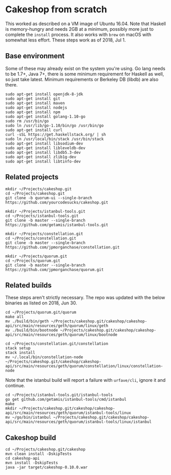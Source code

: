 # Cakeshop from scratch

This worked as described on a VM image of Ubuntu 16.04. Note that Haskell is memory-hungry and needs 2GB at a minimum, possibly more just to complete the `install` process. It also works with `brew` on macOS with somewhat less effort. These steps work as of 2018, Jul 1.

## Base environment

Some of these may already exist on the system you're using. Go lang needs to be 1.7+, Java 7+, there is some minimum requirement for Haskell as well, so just take latest. Minimum requirements or Berkeley DB (libdb) are also there.

```shell
sudo apt-get install openjdk-8-jdk
sudo apt-get install git
sudo apt-get install maven
sudo apt-get install nodejs
sudo apt-get install npm
sudo apt-get install golang-1.10-go
sudo rm /usr/bin/go
sudo ln /usr/lib/go-1.10/bin/go /usr/bin/go
sudo apt-get install curl
curl -sSL https://get.haskellstack.org/ | sh
sudo ln /usr/local/bin/stack /usr/bin/stack
sudo apt-get install libsodium-dev
sudo apt-get install libleveldb-dev
sudo apt-get install libdb5.3-dev
sudo apt-get install zlib1g-dev
sudo apt-get install libtinfo-dev
```

## Related projects

```shell
mkdir ~/Projects/cakeshop.git
cd ~/Projects/cakeshop.git
git clone -b quorum-ui --single-branch https://github.com/yourcodesucks/cakeshop.git
```

```shell
mkdir ~/Projects/istanbul-tools.git
cd ~/Projects/istanbul-tools.git
git clone -b master --single-branch https://github.com/getamis/istanbul-tools.git
```

```shell
mkdir ~/Projects/constellation.git
cd ~/Projects/constellation.git
git clone -b master --single-branch https://github.com/jpmorganchase/constellation.git
```

```shell
mkdir ~/Projects/quorum.git
cd ~/Projects/quorum.git
git clone -b master --single-branch https://github.com/jpmorganchase/quorum.git
```

## Related builds

These steps aren't strictly necessary. The repo was updated with the below binaries as listed on 2018, Jun 30.

```shell
cd ~/Projects/quorum.git/quorum
make all
mv ./build/bin/geth ~/Projects/cakeshop.git/cakeshop/cakeshop-api/src/main/resources/geth/quorum/linux/geth
mv ./build/bin/bootnode ~/Projects/cakeshop.git/cakeshop/cakeshop-api/src/main/resources/geth/quorum/linux/bootnode
```

```shell
cd ~/Projects/constellation.git/constellation
stack setup
stack install
mv ~/.local/bin/constellation-node ~/Projects/cakeshop.git/cakeshop/cakeshop-api/src/main/resources/geth/quorum/constellation/linux/constellation-node
```

Note that the istanbul build will report a failure with `urfave/cli`, ignore it and continue.

```shell
cd ~/Projects/istanbul-tools.git/istanbul-tools
go get github.com/getamis/istanbul-tools/cmd/istanbul
make
mkdir ~/Projects/cakeshop.git/cakeshop/cakeshop-api/src/main/resources/geth/quorum/istanbul-tools/linux
mv ~/go/bin/istanbul ~/Projects/cakeshop.git/cakeshop/cakeshop-api/src/main/resources/geth/quorum/istanbul-tools/linux/istanbul
```

## Cakeshop build

```shell
cd ~/Projects/cakeshop.git/cakeshop
mvn clean install -DskipTests
cd cakeshop-api
mvn install -DskipTests
java -jar target/cakeshop-0.10.0.war
```